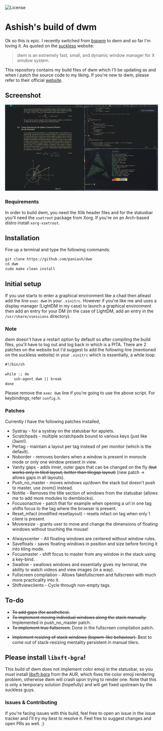<!-- badges: start -->
![License](https://img.shields.io/badge/license-MIT-brightgreen)
<!-- badges: end -->

# Ashish's build of dwm

Ok so this is epic. I recently switched from [bspwm](https://github.com/baskerville/bspwm) to dwm and so far I'm loving it. As quoted on the [suckless](https://dwm.suckless.org) website:

> dwm is an extremely fast, small, and dynamic window manager for X window system.

This repository contains my build files of dwm which I'll be updating as and when I patch the source code to my liking. If you're new to dwm, please refer to their official [website](https://dwm.suckless.org).

## Screenshot

![dwm](./screenshot.png)

### Requirements

In order to build dwm, you need the Xlib header files and for the statusbar you'll need the `xsetroot` package from Xorg. If you're on an Arch-based distro install `xorg-xsetroot`.

## Installation

Fire up a terminal and type the following commands:
```shell
git clone https://github.com/paniash/dwm
cd dwm
sudo make clean install
```

## Initial setup

If you use startx to enter a graphical environment like a chad then atleast add the line `exec dwm`
in your `.xinitrc`. However if you're like me and uses a display manager (LightDM in my case) to
launch a graphical environment then add an entry for your DM (in the case of LightDM, add an entry in
the `/usr/share/xsessions` directory).

### Note

dwm doesn't have a restart option by default so after compiling the build files, you'll have to log
out and log back in which is a PITA. There are 2 patches on the website but I'd suggest to add
the following line (mentioned on the suckless website) in your `.xinitrc` which is essentially, a while loop:
```shell
#!/bin/sh

while :; do
	ssh-agent dwm || break
done
```

Please remove the `exec dwm` line if you're going to use the above script.
For keybindings, refer `config.h`.


### Patches

Currently I have the following patches installed,

* Systray - for a systray on the statusbar for applets.
* Scratchpads - multiple scratchpads bound to various keys (just like i3wm!).
* Pertag - maintain a layout per tag instead of per monitor (which is the default).
* Noborder - removes borders when a window is present in monocle mode or only one window present in view.
* Vanity gaps - adds inner, outer gaps that can be changed on the fly ~~(but works only in tiled layout, better than tilegap layout)~~ (new patch -> allows gaps in all layouts).
* Push_no_master - moves windows up/down the stack but doesn't push to master, use zoom() instead.
* Notitle - Removes the title section of windows from the statusbar (allows me to add more modules to dwmblocks).
* Focusonactive - patch that for example when opening a url in one tag shifts focus to the tag where the browser is present.
* Reset_mfact (modified resetlayout) - resets mfact on tag when only 1 client is present.
* Moveresize - grants user to move and change the dimensions of floating windows without touching the mouse!
- Alwayscenter - All floating windows are centered without window rules.
- Savefloats - saves floating windows in position and size before forcing it into tiling mode.
- Focusmaster - shift focus to master from any window in the stack using a key-bind.
- Swallow - swallows windows and essentially gives my terminal, the ability to watch videos and view images (in a way).
- Fullscreen compilation - Allows fakefullscreen and fullscreen with much more practicality into it.
- Shiftviewclients - Cycle through non-empty tags.

## To-do

* ~~To add gaps (for aesthetics).~~
* ~~To implement moving individual windows along the stack manually.~~ Implemented in push_no_master patch.
* ~~To implement true fullscreen.~~ Done in the fullscreen compilation patch.
- ~~Implement resizing of stack windows (bspwm-like behaviour).~~ Best to come out of stack-resizing mentality persistent in manual tilers.

## Please install `libxft-bgra`!

This build of dwm does not implement color emoji in the statusbar, so you must install [libxft-bgra](https://aur.archlinux.org/packages/libxft-bgra/) from the AUR, which fixes the color emoji rendering problem, otherwise dwm will crash upon trying to render one. Note that this is only a temporary solution (hopefully) and will get fixed upstream by the suckless guys.

### Issues & Contributing

If you're facing issues with this build, feel free to open an issue in the issue tracker and I'll try my best to resolve it. Feel free to suggest changes and open PRs as well. ;)
